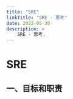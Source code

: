 ```yaml
---
title: "SRE"
linkTitle: "SRE - 思考"
date: 2022-05-30
description: >
    SRE - 思考.
---
```


# SRE

## 一、目标和职责


